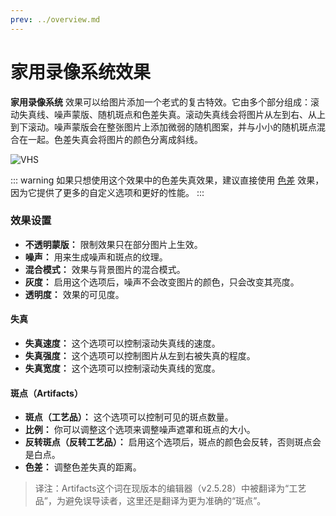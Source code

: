 ```yaml
---
prev: ../overview.md
---
```


# 家用录像系统效果

**家用录像系统** 效果可以给图片添加一个老式的复古特效。它由多个部分组成：滚动失真线、噪声蒙版、随机斑点和色差失真。滚动失真线会将图片从左到右、从上到下滚动。噪声蒙版会在整张图片上添加微弱的随机图案，并与小小的随机斑点混合在一起。色差失真会将图片的颜色分离成斜线。

![VHS](/wallpaper-engine-docs/img/effects/VHS.gif)

::: warning
如果只想使用这个效果中的色差失真效果，建议直接使用 [色差](/wallpaper-engine-docs/scene/effects/effect/chromaticaberration) 效果，因为它提供了更多的自定义选项和更好的性能。
:::

### 效果设置

* **不透明蒙版：** 限制效果只在部分图片上生效。
* **噪声：** 用来生成噪声和斑点的纹理。
* **混合模式：** 效果与背景图片的混合模式。
* **灰度：** 启用这个选项后，噪声不会改变图片的颜色，只会改变其亮度。
* **透明度：** 效果的可见度。

#### 失真

* **失真速度：** 这个选项可以控制滚动失真线的速度。
* **失真强度：** 这个选项可以控制图片从左到右被失真的程度。
* **失真宽度：** 这个选项可以控制滚动失真线的宽度。

#### 斑点（Artifacts）

* **斑点（工艺品）：** 这个选项可以控制可见的斑点数量。
* **比例：** 你可以调整这个选项来调整噪声遮罩和斑点的大小。
* **反转斑点（反转工艺品）：** 启用这个选项后，斑点的颜色会反转，否则斑点会是白点。
* **色差：** 调整色差失真的距离。

> 译注：Artifacts这个词在现版本的编辑器（v2.5.28）中被翻译为“工艺品”，为避免误导读者，这里还是翻译为更为准确的“斑点”。